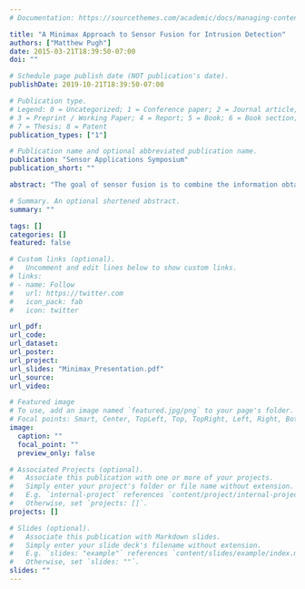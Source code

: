 ```yaml
---
# Documentation: https://sourcethemes.com/academic/docs/managing-content/

title: "A Minimax Approach to Sensor Fusion for Intrusion Detection"
authors: ["Matthew Pugh"]
date: 2015-03-21T18:39:50-07:00
doi: ""

# Schedule page publish date (NOT publication's date).
publishDate: 2019-10-21T18:39:50-07:00

# Publication type.
# Legend: 0 = Uncategorized; 1 = Conference paper; 2 = Journal article;
# 3 = Preprint / Working Paper; 4 = Report; 5 = Book; 6 = Book section;
# 7 = Thesis; 8 = Patent
publication_types: ["1"]

# Publication name and optional abbreviated publication name.
publication: "Sensor Applications Symposium"
publication_short: ""

abstract: "The goal of sensor fusion is to combine the information obtained by various sensors to make better decisions. By better, it is meant that the sensor fusion algorithm provides, for example, better detectability or lower false alarm rates compared to decisions based upon a single sensor. This work is motivated by combining the data gathered by multiple passive infrared (PIR) sensors to detect intrusions into a room. Optimal decision theoretic approaches typically include statistical models for both the background (non-event) data, and intrusion (event) data. Concurrent work by the author has shown that by appropriately processing multiple PIR data streams, a statistic can be computed which has a known distribution on the background data. If the distribution of the statistic during an event is known, optimal decision procedures could be derived to perform sensor fusion. It is shown, however, that it is difficult to statistically model the event data. This paper thus focuses on using minimax theory to derive the worst-case event distribution for minimizing Bayes risk. Because of this, using the minimax distribution as a surrogate for the unknown true distribution of the event data provides a lower bound on risk performance. The minimax formulation is very general and will be used to consider loss functions, the probability of intrusions events and consider nonbinary decisions."

# Summary. An optional shortened abstract.
summary: ""

tags: []
categories: []
featured: false

# Custom links (optional).
#   Uncomment and edit lines below to show custom links.
# links:
# - name: Follow
#   url: https://twitter.com
#   icon_pack: fab
#   icon: twitter

url_pdf:
url_code:
url_dataset:
url_poster:
url_project:
url_slides: "Minimax_Presentation.pdf"
url_source:
url_video:

# Featured image
# To use, add an image named `featured.jpg/png` to your page's folder. 
# Focal points: Smart, Center, TopLeft, Top, TopRight, Left, Right, BottomLeft, Bottom, BottomRight.
image:
  caption: ""
  focal_point: ""
  preview_only: false

# Associated Projects (optional).
#   Associate this publication with one or more of your projects.
#   Simply enter your project's folder or file name without extension.
#   E.g. `internal-project` references `content/project/internal-project/index.md`.
#   Otherwise, set `projects: []`.
projects: []

# Slides (optional).
#   Associate this publication with Markdown slides.
#   Simply enter your slide deck's filename without extension.
#   E.g. `slides: "example"` references `content/slides/example/index.md`.
#   Otherwise, set `slides: ""`.
slides: ""
---
```

